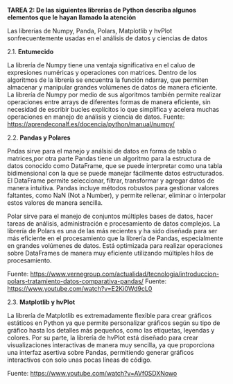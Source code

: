 **TAREA 2: De las siguientes librerías de Python describa algunos elementos que le hayan llamado la atención**

Las librerías de Numpy, Panda, Polars, Matplotlib y hvPlot sonfrecuentemente usadas en el análisis de datos y ciencias de datos

2.1. **Entumecido**

La librería de Numpy tiene una ventaja significativa en el caluo de expresiones numéricas y operaciones con matrices. Dentro de los algoritmos de la librería se encuentra la función ndarray, que permiten almacenar y manipular grandes volúmenes de datos de manera eficiente. La librería de Numpy por medio de sus algoritmos también permite realizar operaciones entre arrays de diferentes formas de manera eficiente, sin necesidad de escribir bucles explícitos lo que simplifica y acelera muchas operaciones en manejo de análisis y ciencia de datos. Fuente: https://aprendeconalf.es/docencia/python/manual/numpy/

2.2. **Pandas y Polares**

Pndas sirve para el manejo y análsisi de datos en forma de tabla o matrices,por otra parte Pandas tiene un algoritmo para la estructura de datos conocido como DataFrame, que se puede interpretar como una tabla bidimensional con la que se puede manejar fácilmente datos estructurados. El DataFrame permite seleccionar, filtrar, transformar y agregar datos de manera intuitiva. Pandas incluye métodos robustos para gestionar valores faltantes, como NaN (Not a Number), y permite rellenar, eliminar o interpolar estos valores de manera sencilla.

Polar sirve para el manejo de conjuntos múltiples bases de datos, hacer tareas de análisis, administración e procesamiento de datos complejos. La librería de Polars es una de las más recientes y ha sido diseñada para ser más eficiente en el procesamiento que la librería de Pandas, especialmente en grandes volúmenes de datos. Está optimizada para realizar operaciones sobre DataFrames de manera muy eficiente utilizando múltiples hilos de procesamiento.

Fuente: https://www.vernegroup.com/actualidad/tecnologia/introduccion-polars-tratamiento-datos-comparativa-pandas/ Fuente: https://www.youtube.com/watch?v=E2Ki0Wd9cL0

2.3. **Matplotlib y hvPlot**

La librería de Matplotlib es extremadamente flexible para crear gráficos estáticos en Python ya que permite personalizar gráficos según su tipo de gráfico hasta los detalles más pequeños, como las etiquetas, leyendas y colores. Por su parte, la librería de hvPlot está diseñado para crear visualizaciones interactivas de manera muy sencilla, ya que proporciona una interfaz asertiva sobre Pandas, permitiendo generar gráficos interactivos con solo unas pocas líneas de código.

Fuente: https://www.youtube.com/watch?v=AVf0SDXNowo


